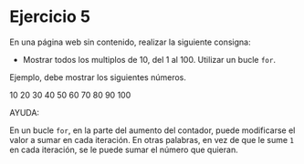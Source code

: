# Ejercicio 5

En una página web sin contenido, realizar la siguiente consigna:

- Mostrar todos los multiplos de 10, del 1 al 100. Utilizar un bucle ``for``.

Ejemplo, debe mostrar los siguientes números.

10
20
30
40
50
60
70
80
90
100

AYUDA:

En un bucle ``for``, en la parte del aumento del contador, puede modificarse el valor a sumar en cada iteración. En otras palabras, en vez de que le sume ``1`` en cada iteración, se le puede sumar el número que quieran.